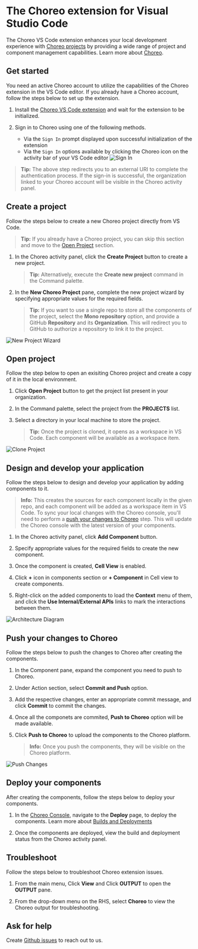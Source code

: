 # The Choreo extension for Visual Studio Code

The Choreo VS Code extension enhances your local development experience with [Choreo projects](https://wso2.com/choreo/) by providing a wide range of project and component management capabilities. Learn more about [Choreo](https://wso2.com/choreo/docs/).

## Get started

You need an active Choreo account to utilize the capabilities of the Choreo extension in the VS Code editor. If you already have a Choreo account, follow the steps below to set up the extension.

1. Install the [Choreo VS Code extension](https://marketplace.visualstudio.com/items?itemName=WSO2.choreo) and wait for the extension to be initialized.

2.  Sign in to Choreo using one of the following methods.
    - Via the `Sign In` prompt displayed upon successful initialization of the extension
    - Via the `Sign In` options available by clicking the Choreo icon on the activity bar of your VS Code editor
    ![Sign In](./docs/choreo-extension/images/signIn.gif)

>**Tip:** The above step redirects you to an external URI to complete the authentication process. If the sign-in is successful, the organization linked to your Choreo account will be visible in the Choreo activity panel.

## Create a project

Follow the steps below to create a new Choreo project directly from VS Code.

>**Tip:** If you already have a Choreo project, you can skip this section and move to the [Open Project](#open-project) section.

1. In the Choreo activity panel, click the **Create Project** button to create a new project.

    >**Tip:** Alternatively, execute the **Create new project** command in the Command palette.

2. In the **New Choreo Project** pane, complete the new project wizard by specifying appropriate values for the required fields.

    >**Tip:** If you want to use a single repo to store all the components of the project, select the **Mono repository** option, and provide a GitHub **Repository** and its **Organization**. This will redirect you to GitHub to authorize a repository to link it to the project.

![New Project Wizard](./docs/choreo-extension/images/CreateProject.gif)

## Open project

Follow the step below to open an exisiting Choreo project and create a copy of it in the local environment. 

1. Click **Open Project** button to get the project list present in your organization.

2. In the Command palette, select the project from the **PROJECTS** list. 

3. Select a directory in your local machine to store the project.

    >**Tip:** Once the project is cloned, it opens as a workspace in VS Code. Each component will be available as a workspace item. 

![Clone Project](./docs/choreo-extension/images/openProject.gif)

## Design and develop your application

Follow the steps below to design and develop your application by adding components to it.

>**Info:** This creates the sources for each component locally in the given repo, and each component will be added as a workspace item in VS Code. To sync your local changes with the Choreo console, you'll need to perform a [push your changes to Choreo](#push-your-changes-to-choreo) step. This will update the Choreo console with the latest version of your components.

1. In the Choreo activity panel, click **Add Component** button.

2. Specify appropriate values for the required fields to create the new component.

3. Once the component is created, **Cell View** is enabled.

4. Click **+** icon in components section or **+ Component** in Cell view to create components.

5. Right-click on the added components to load the **Context** menu of them, and click the **Use Internal/External APIs** links to mark the interactions between them.

![Architecture Diagram](./docs/choreo-extension/images/CreateComponent.gif)

## Push your changes to Choreo

Follow the steps below to push the changes to Choreo after creating the components.

1. In the Component pane, expand the component you need to push to Choreo.

2. Under Action section, select **Commit and Push** option.

3. Add the respective changes, enter an appropriate commit message, and click **Commit** to commit the changes.

4. Once all the componets are commited, **Push to Choreo** option will be made available.

5. Click **Push to Choreo** to upload the components to the Choreo platform.

    >**Info:** Once you push the components, they will be visible on the Choreo platform. 

![Push Changes](./docs/choreo-extension/images/PushToChoreo.gif)

## Deploy your components

After creating the components, follow the steps below to deploy your components.

1. In the [Choreo Console](https://console.choreo.dev/), navigate to the **Deploy** page, to deploy the components. Learn more about [Builds and Deployments](https://wso2.com/choreo/docs/devops-and-ci-cd/builds-and-deployments/)

2. Once the components are deployed, view the build and deployment status from the Choreo activity panel.

## Troubleshoot

Follow the steps below to troubleshoot Choreo extension issues.

1. From the main menu, Click **View** and Click **OUTPUT** to open the **OUTPUT** pane.

2. From the drop-down menu on the RHS, select **Choreo** to view the Choreo output for troubleshooting.

## Ask for help

Create [Github issues](https://github.com/wso2/choreo-vscode/issues) to reach out to us.
